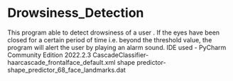 # Drowsiness_Detection
This program able to detect drowsiness of a user . If the eyes have been closed for a certain period of time i.e. beyond the threshold value, the program will alert the user by playing an alarm sound.
IDE used - PyCharm Community Edition 2022.2.3
CascadeClassifier- haarcascade_frontalface_default.xml
shape predictor-  shape_predictor_68_face_landmarks.dat
